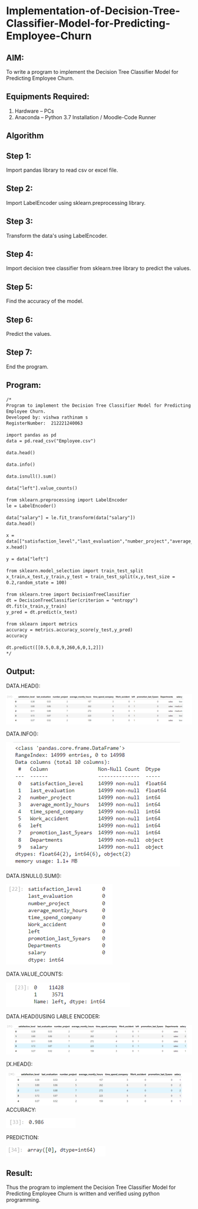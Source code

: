 # Implementation-of-Decision-Tree-Classifier-Model-for-Predicting-Employee-Churn

## AIM:
To write a program to implement the Decision Tree Classifier Model for Predicting Employee Churn.

## Equipments Required:
1. Hardware – PCs
2. Anaconda – Python 3.7 Installation / Moodle-Code Runner

## Algorithm
## Step 1:
Import pandas library to read csv or excel file.

## Step 2:
Import LabelEncoder using sklearn.preprocessing library.

## Step 3:
Transform the data's using LabelEncoder.

## Step 4:
Import decision tree classifier from sklearn.tree library to predict the values.

## Step 5:
Find the accuracy of the model.

## Step 6:
Predict the values.

## Step 7:
End the program.

## Program:
```
/*
Program to implement the Decision Tree Classifier Model for Predicting Employee Churn.
Developed by: vishwa rathinam s
RegisterNumber:  212221240063

import pandas as pd
data = pd.read_csv("Employee.csv")

data.head()

data.info()

data.isnull().sum()

data["left"].value_counts()

from sklearn.preprocessing import LabelEncoder
le = LabelEncoder()

data["salary"] = le.fit_transform(data["salary"])
data.head()

x = data[["satisfaction_level","last_evaluation","number_project","average_montly_hours","time_spend_company","Work_accident","promotion_last_5years","salary"]]
x.head()

y = data["left"]

from sklearn.model_selection import train_test_split
x_train,x_test,y_train,y_test = train_test_split(x,y,test_size = 0.2,random_state = 100)

from sklearn.tree import DecisionTreeClassifier
dt = DecisionTreeClassifier(criterion = "entropy")
dt.fit(x_train,y_train)
y_pred = dt.predict(x_test)

from sklearn import metrics
accuracy = metrics.accuracy_score(y_test,y_pred)
accuracy

dt.predict([[0.5,0.8,9,260,6,0,1,2]])
*/
```

## Output:
DATA.HEAD():

![DATA.HEAD():](n1.png)

DATA.INFO():

![DATA.INFO():](n2.png)

DATA.ISNULL().SUM():

![DATA.ISNULL().SUM():](n3.png)

DATA.VALUE_COUNTS:

![DATA.VALUE_COUNTS:](n4.png)

DATA.HEAD()USING LABLE ENCODER:


![DATA.HEAD()USING LABLE ENCODER:](n5.png)

[X.HEAD():


![X.HEAD():](n6.png)
ACCURACY:

![ACCURACY:](n7.png)

PREDICTION:

![PREDICTION:](n8.png)


## Result:
Thus the program to implement the  Decision Tree Classifier Model for Predicting Employee Churn is written and verified using python programming.
